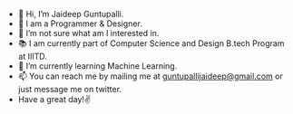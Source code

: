 - 👋 Hi, I’m Jaideep Guntupalli.
- :briefcase: I am a Programmer & Designer.
- 👀 I’m not sure what am I interested in.
- :books: I am currently part of Computer Science and Design B.tech Program at IIITD.
- 🌱 I’m currently learning Machine Learning.
- 📫 You can reach me by mailing me at guntupallijaideep@gmail.com or just message me on twitter.
- Have a great day!:v:


<!---
JaideepGuntupalli/JaideepGuntupalli is a ✨ special ✨ repository because its `README.md` (this file) appears on your GitHub profile.
You can click the Preview link to take a look at your changes.
--->
